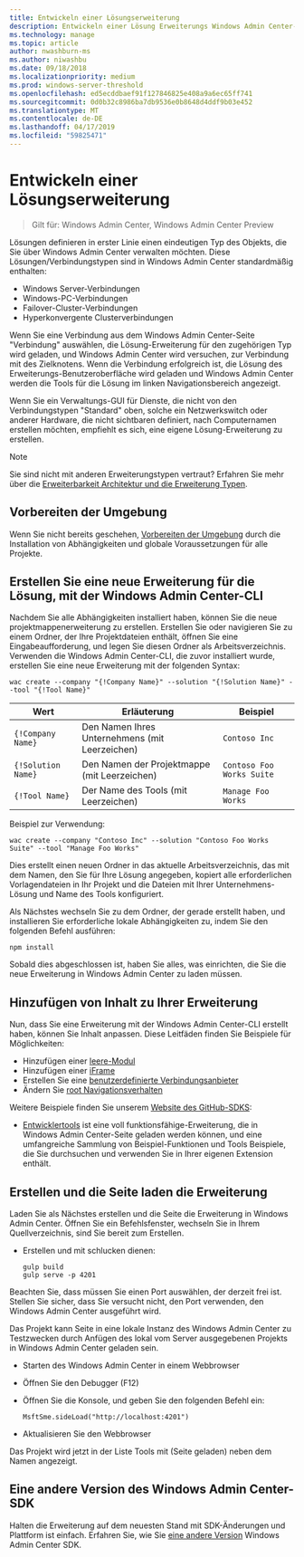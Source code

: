 ```yaml
---
title: Entwickeln einer Lösungserweiterung
description: Entwickeln einer Lösung Erweiterungs Windows Admin Center-SDK (Projekt Honolulu)
ms.technology: manage
ms.topic: article
author: nwashburn-ms
ms.author: niwashbu
ms.date: 09/18/2018
ms.localizationpriority: medium
ms.prod: windows-server-threshold
ms.openlocfilehash: ed5ecddbaef91f127846825e408a9a6ec65ff741
ms.sourcegitcommit: 0d0b32c8986ba7db9536e0b8648d4ddf9b03e452
ms.translationtype: MT
ms.contentlocale: de-DE
ms.lasthandoff: 04/17/2019
ms.locfileid: "59825471"
---
```

# <a name="develop-a-solution-extension"></a>Entwickeln einer Lösungserweiterung

>Gilt für: Windows Admin Center, Windows Admin Center Preview

Lösungen definieren in erster Linie einen eindeutigen Typ des Objekts, die Sie über Windows Admin Center verwalten möchten.  Diese Lösungen/Verbindungstypen sind in Windows Admin Center standardmäßig enthalten:

* Windows Server-Verbindungen
* Windows-PC-Verbindungen
* Failover-Cluster-Verbindungen
* Hyperkonvergente Clusterverbindungen

Wenn Sie eine Verbindung aus dem Windows Admin Center-Seite "Verbindung" auswählen, die Lösung-Erweiterung für den zugehörigen Typ wird geladen, und Windows Admin Center wird versuchen, zur Verbindung mit des Zielknotens. Wenn die Verbindung erfolgreich ist, die Lösung des Erweiterungs-Benutzeroberfläche wird geladen und Windows Admin Center werden die Tools für die Lösung im linken Navigationsbereich angezeigt.

Wenn Sie ein Verwaltungs-GUI für Dienste, die nicht von den Verbindungstypen "Standard" oben, solche ein Netzwerkswitch oder anderer Hardware, die nicht sichtbaren definiert, nach Computernamen erstellen möchten, empfiehlt es sich, eine eigene Lösung-Erweiterung zu erstellen.

> [!NOTE]
> Sie sind nicht mit anderen Erweiterungstypen vertraut? Erfahren Sie mehr über die [Erweiterbarkeit Architektur und die Erweiterung Typen](understand-extensions.md).

## <a name="prepare-your-environment"></a>Vorbereiten der Umgebung

Wenn Sie nicht bereits geschehen, [Vorbereiten der Umgebung](prepare-development-environment.md) durch die Installation von Abhängigkeiten und globale Voraussetzungen für alle Projekte.

## <a name="create-a-new-solution-extension-with-the-windows-admin-center-cli"></a>Erstellen Sie eine neue Erweiterung für die Lösung, mit der Windows Admin Center-CLI ##

Nachdem Sie alle Abhängigkeiten installiert haben, können Sie die neue projektmappenerweiterung zu erstellen.  Erstellen Sie oder navigieren Sie zu einem Ordner, der Ihre Projektdateien enthält, öffnen Sie eine Eingabeaufforderung, und legen Sie diesen Ordner als Arbeitsverzeichnis.  Verwenden die Windows Admin Center-CLI, die zuvor installiert wurde, erstellen Sie eine neue Erweiterung mit der folgenden Syntax:

```
wac create --company "{!Company Name}" --solution "{!Solution Name}" --tool "{!Tool Name}"
```

| Wert | Erläuterung | Beispiel |
| ----- | ----------- | ------- |
| ```{!Company Name}``` | Den Namen Ihres Unternehmens (mit Leerzeichen) | ```Contoso Inc``` |
| ```{!Solution Name}``` | Den Namen der Projektmappe (mit Leerzeichen) | ```Contoso Foo Works Suite``` |
| ```{!Tool Name}``` | Der Name des Tools (mit Leerzeichen) | ```Manage Foo Works``` |

Beispiel zur Verwendung:

```
wac create --company "Contoso Inc" --solution "Contoso Foo Works Suite" --tool "Manage Foo Works"
```

Dies erstellt einen neuen Ordner in das aktuelle Arbeitsverzeichnis, das mit dem Namen, den Sie für Ihre Lösung angegeben, kopiert alle erforderlichen Vorlagendateien in Ihr Projekt und die Dateien mit Ihrer Unternehmens-Lösung und Name des Tools konfiguriert.  

Als Nächstes wechseln Sie zu dem Ordner, der gerade erstellt haben, und installieren Sie erforderliche lokale Abhängigkeiten zu, indem Sie den folgenden Befehl ausführen:

```
npm install
```

Sobald dies abgeschlossen ist, haben Sie alles, was einrichten, die Sie die neue Erweiterung in Windows Admin Center zu laden müssen. 

## <a name="add-content-to-your-extension"></a>Hinzufügen von Inhalt zu Ihrer Erweiterung

Nun, dass Sie eine Erweiterung mit der Windows Admin Center-CLI erstellt haben, können Sie Inhalt anpassen.  Diese Leitfäden finden Sie Beispiele für Möglichkeiten:

- Hinzufügen einer [leere-Modul](guides\add-module.md)
- Hinzufügen einer [iFrame](guides\add-iframe.md)
- Erstellen Sie eine [benutzerdefinierte Verbindungsanbieter](guides\create-connection-provider.md)
- Ändern Sie [root Navigationsverhalten](guides\modify-root-navigation.md)
 
Weitere Beispiele finden Sie unserem [Website des GitHub-SDKS](https://aka.ms/wacsdk):
-  [Entwicklertools](https://github.com/Microsoft/windows-admin-center-sdk/tree/master/windows-admin-center-developer-tools) ist eine voll funktionsfähige-Erweiterung, die in Windows Admin Center-Seite geladen werden können, und eine umfangreiche Sammlung von Beispiel-Funktionen und Tools Beispiele, die Sie durchsuchen und verwenden Sie in Ihrer eigenen Extension enthält.

## <a name="build-and-side-load-your-extension"></a>Erstellen und die Seite laden die Erweiterung

Laden Sie als Nächstes erstellen und die Seite die Erweiterung in Windows Admin Center.  Öffnen Sie ein Befehlsfenster, wechseln Sie in Ihrem Quellverzeichnis, sind Sie bereit zum Erstellen.

* Erstellen und mit schlucken dienen:

    ```
    gulp build
    gulp serve -p 4201
    ```

Beachten Sie, dass müssen Sie einen Port auswählen, der derzeit frei ist. Stellen Sie sicher, dass Sie versucht nicht, den Port verwenden, den Windows Admin Center ausgeführt wird.

Das Projekt kann Seite in eine lokale Instanz des Windows Admin Center zu Testzwecken durch Anfügen des lokal vom Server ausgegebenen Projekts in Windows Admin Center geladen sein.

* Starten des Windows Admin Center in einem Webbrowser
* Öffnen Sie den Debugger (F12)
* Öffnen Sie die Konsole, und geben Sie den folgenden Befehl ein:

    ```
    MsftSme.sideLoad("http://localhost:4201")
    ```

*   Aktualisieren Sie den Webbrowser

Das Projekt wird jetzt in der Liste Tools mit (Seite geladen) neben dem Namen angezeigt.

## <a name="target-a-different-version-of-the-windows-admin-center-sdk"></a>Eine andere Version des Windows Admin Center-SDK

Halten die Erweiterung auf dem neuesten Stand mit SDK-Änderungen und Plattform ist einfach.  Erfahren Sie, wie Sie [eine andere Version](target-sdk-version.md) Windows Admin Center SDK.